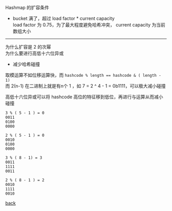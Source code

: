 Hashmap 的扩容条件 
- bucket 满了，超过 load factor * current capacity  
load factor 为 0.75，为了最大程度避免哈希冲突， current capacity 为当前数组大小  

---

为什么扩容是 2 的次幂  
为什么要进行高低十六位异或  
- 减少哈希碰撞  

取模运算不如位移运算快，而 `hashcode % length == hashcode & ( length - 1)`  
而 2(n-1) 在二进制上就是有n个 1 ，如 7 = 2 ^ 4 - 1 = 0b1111，可以极大减小碰撞  

高低十六位异或可以将 hashcode 高位的特征移到低位，再进行与运算从而减小碰撞

```
3 % ( 5 - 1 ) = 0
0011
0100
0000

2 % ( 5 - 1 ) = 0
0010
0100
0000

3 % ( 8 - 1) = 3
0011
1111
0011

2 % ( 8 - 1 ) = 2
0010
1111
0010
```

[back](1.md)  